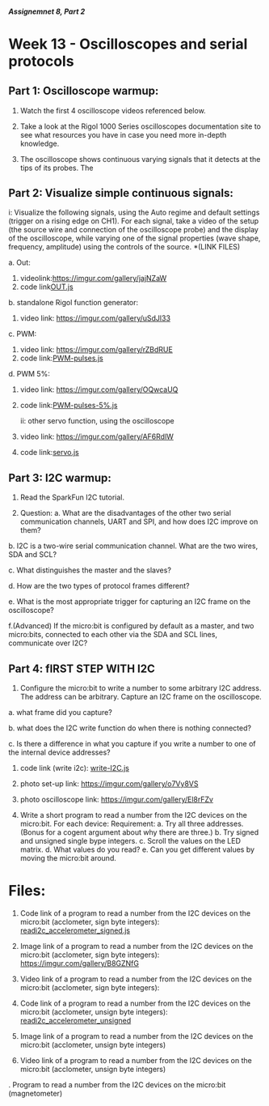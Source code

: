##### Assignemnet 8, Part 2
 # Week 13 - Oscilloscopes and serial protocols
 ## Part 1: Oscilloscope warmup:
1. Watch the first 4 oscilloscope videos referenced below.

2. Take a look at the Rigol 1000 Series oscilloscopes documentation site to see what resources you have in case you need more in-depth knowledge.

3. The oscilloscope shows continuous varying signals that it detects at the tips of its probes. The 
         
 ## Part 2: Visualize simple continuous signals:
   i: Visualize the following signals, using the Auto regime and default settings (trigger on a rising edge on CH1). For each signal, take a video of the setup (the source wire and connection of the oscilloscope probe) and the display of the oscilloscope, while varying one of the signal properties (wave shape, frequency, amplitude) using the controls of the source. *(LINK FILES)
   
a. Out:
  1. videolink:https://imgur.com/gallery/jajNZaW
  2. code link[OUT.js](OUT.js)

b. standalone Rigol function generator: 
1. video link: https://imgur.com/gallery/uSdJl33

c. PWM:
1. video link: https://imgur.com/gallery/rZBdRUE
2. code link:[PWM-pulses.js](PWM-pulses.js)

d. PWM 5%:
1. video link: https://imgur.com/gallery/OQwcaUQ
2. code link:[PWM-pulses-5%.js](PWM-pulses-5%.js)

   ii: other servo function, using the oscilloscope
 1. video link: https://imgur.com/gallery/AF6RdlW
 2. code link:[servo.js](servo.js)
   
 ## Part 3: I2C warmup:
1. Read the SparkFun I2C tutorial.

2. Question:
a. What are the disadvantages of the other two serial communication channels, UART and SPI, and how does I2C improve on them?

b. I2C is a two-wire serial communication channel. What are the two wires, SDA and SCL?

c. What distinguishes the master and the slaves?

d. How are the two types of protocol frames different?

e. What is the most appropriate trigger for capturing an I2C frame on the oscilloscope?

f.(Advanced) If the micro:bit is configured by default as a master, and two micro:bits, connected to each other via the SDA and SCL lines, communicate over I2C? 

    
 ## Part 4: fIRST STEP WITH I2C
 
1.  Configure the micro:bit to write a number to some arbitrary I2C address. The address can be arbitrary. Capture an I2C frame on the oscilloscope. 

a. what frame did you capture?

b. what does the I2C write function do when there is nothing connected?

c. Is there a difference in what you capture if you write a number to one of the internal device addresses?

 1. code link (write i2c): [write-I2C.js ](write-I2C.js)
 2. photo set-up link: https://imgur.com/gallery/o7Vy8VS
 3. photo oscilloscope link: https://imgur.com/gallery/El8rFZv

2. Write a short program to read a number from the I2C devices on the micro:bit. For each device:
Requirement:
a. Try all three addresses. (Bonus for a cogent argument about why there are three.)
b. Try signed and unsigned single bype integers.
c. Scroll the values on the LED matrix.
d. What values do you read?
e. Can you get different values by moving the micro:bit around.

# Files:
1. Code link of a program to read a number from the I2C devices on the micro:bit (acclometer, sign byte integers):
[readi2c_accelerometer_signed.js](readi2c_accelerometer_signed.js)

2. Image link of a program to read a number from the I2C devices on the micro:bit (acclometer, sign byte integers):
https://imgur.com/gallery/B8GZNfG

3. Video link of a program to read a number from the I2C devices on the micro:bit (acclometer, sign byte integers):


4. Code link of a program to read a number from the I2C devices on the micro:bit (acclometer, unsign byte integers):
[readi2c_accelerometer_unsigned](readi2c_accelerometer_unsigned)
5. Image link of a program to read a number from the I2C devices on the micro:bit (acclometer, unsign byte integers)
6. Video link of a program to read a number from the I2C devices on the micro:bit (acclometer, unsign byte integers)


.  Program to read a number from the I2C devices on the micro:bit (magnetometer)

